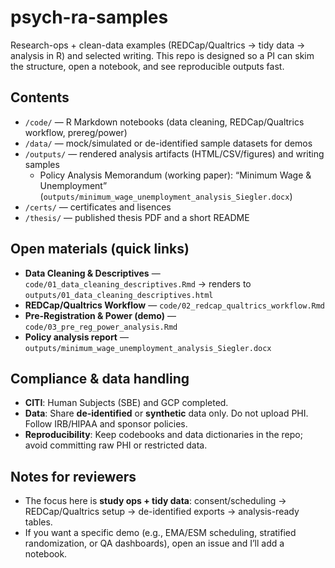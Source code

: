 
# psych-ra-samples

Research-ops + clean-data examples (REDCap/Qualtrics → tidy data → analysis in R) and selected writing.
This repo is designed so a PI can skim the structure, open a notebook, and see reproducible outputs fast.

## Contents
- `/code/` — R Markdown notebooks (data cleaning, REDCap/Qualtrics workflow, prereg/power)
- `/data/` — mock/simulated or de-identified sample datasets for demos
- `/outputs/` — rendered analysis artifacts (HTML/CSV/figures) and writing samples
  - Policy Analysis Memorandum (working paper): “Minimum Wage & Unemployment” (`outputs/minimum_wage_unemployment_analysis_Siegler.docx`)
- `/certs/` — certificates and lisences
- `/thesis/` — published thesis PDF and a short README

## Open materials (quick links)
- **Data Cleaning & Descriptives** — `code/01_data_cleaning_descriptives.Rmd` → renders to `outputs/01_data_cleaning_descriptives.html`
- **REDCap/Qualtrics Workflow** — `code/02_redcap_qualtrics_workflow.Rmd`
- **Pre‑Registration & Power (demo)** — `code/03_pre_reg_power_analysis.Rmd`
- **Policy analysis report** — `outputs/minimum_wage_unemployment_analysis_Siegler.docx`

## Compliance & data handling
- **CITI**: Human Subjects (SBE) and GCP completed.
- **Data**: Share **de-identified** or **synthetic** data only. Do not upload PHI. Follow IRB/HIPAA and sponsor policies.
- **Reproducibility**: Keep codebooks and data dictionaries in the repo; avoid committing raw PHI or restricted data.

## Notes for reviewers
- The focus here is **study ops + tidy data**: consent/scheduling → REDCap/Qualtrics setup → de-identified exports → analysis-ready tables.
- If you want a specific demo (e.g., EMA/ESM scheduling, stratified randomization, or QA dashboards), open an issue and I’ll add a notebook.
